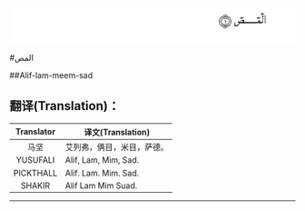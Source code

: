 ![007:001](images/007_001.gif)

#المص

##Alif-lam-meem-sad 

## 翻译(Translation)：

| Translator | 译文(Translation)          |
| :--------: | -------------------------- |
|    马坚    | 艾列弗，俩目，米目，萨德。 |
|  YUSUFALI  | Alif, Lam, Mim, Sad.       |
| PICKTHALL  | Alif. Lam. Mim. Sad.       |
|   SHAKIR   | Alif Lam Mim Suad.         |

---

